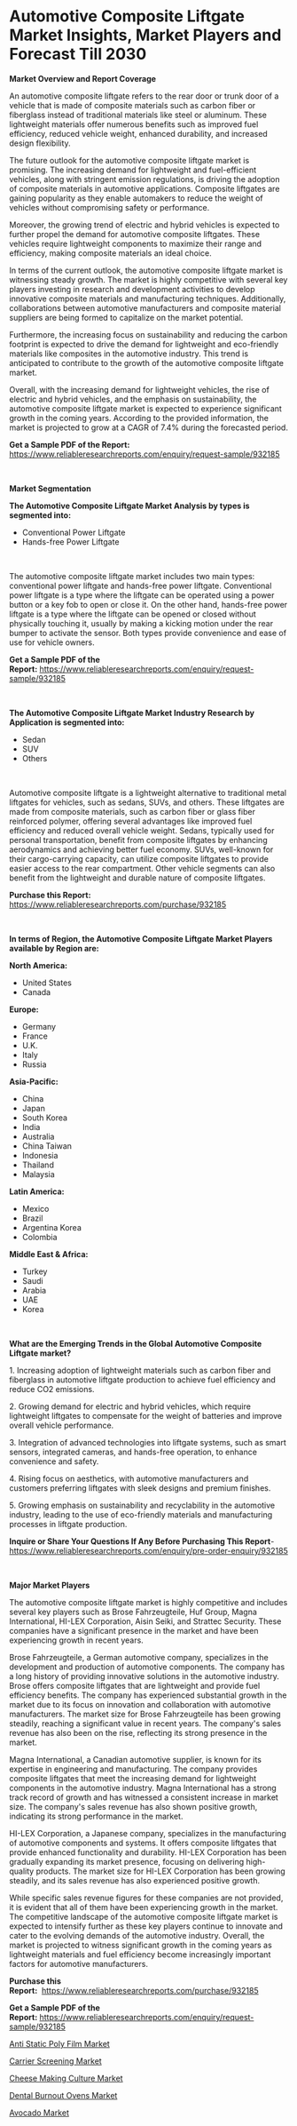 <p><h1>Automotive Composite Liftgate Market Insights, Market Players and Forecast Till 2030</h1></p><p><strong>Market Overview and Report Coverage</strong></p>
<p><p>An automotive composite liftgate refers to the rear door or trunk door of a vehicle that is made of composite materials such as carbon fiber or fiberglass instead of traditional materials like steel or aluminum. These lightweight materials offer numerous benefits such as improved fuel efficiency, reduced vehicle weight, enhanced durability, and increased design flexibility.</p><p>The future outlook for the automotive composite liftgate market is promising. The increasing demand for lightweight and fuel-efficient vehicles, along with stringent emission regulations, is driving the adoption of composite materials in automotive applications. Composite liftgates are gaining popularity as they enable automakers to reduce the weight of vehicles without compromising safety or performance.</p><p>Moreover, the growing trend of electric and hybrid vehicles is expected to further propel the demand for automotive composite liftgates. These vehicles require lightweight components to maximize their range and efficiency, making composite materials an ideal choice.</p><p>In terms of the current outlook, the automotive composite liftgate market is witnessing steady growth. The market is highly competitive with several key players investing in research and development activities to develop innovative composite materials and manufacturing techniques. Additionally, collaborations between automotive manufacturers and composite material suppliers are being formed to capitalize on the market potential.</p><p>Furthermore, the increasing focus on sustainability and reducing the carbon footprint is expected to drive the demand for lightweight and eco-friendly materials like composites in the automotive industry. This trend is anticipated to contribute to the growth of the automotive composite liftgate market.</p><p>Overall, with the increasing demand for lightweight vehicles, the rise of electric and hybrid vehicles, and the emphasis on sustainability, the automotive composite liftgate market is expected to experience significant growth in the coming years. According to the provided information, the market is projected to grow at a CAGR of 7.4% during the forecasted period.</p></p>
<p><strong>Get a Sample PDF of the Report:</strong> <a href="https://www.reliableresearchreports.com/enquiry/request-sample/932185">https://www.reliableresearchreports.com/enquiry/request-sample/932185</a></p>
<p>&nbsp;</p>
<p><strong>Market Segmentation</strong></p>
<p><strong>The Automotive Composite Liftgate Market Analysis by types is segmented into:</strong></p>
<p><ul><li>Conventional Power Liftgate</li><li>Hands-free Power Liftgate</li></ul></p>
<p>&nbsp;</p>
<p><p>The automotive composite liftgate market includes two main types: conventional power liftgate and hands-free power liftgate. Conventional power liftgate is a type where the liftgate can be operated using a power button or a key fob to open or close it. On the other hand, hands-free power liftgate is a type where the liftgate can be opened or closed without physically touching it, usually by making a kicking motion under the rear bumper to activate the sensor. Both types provide convenience and ease of use for vehicle owners.</p></p>
<p><strong>Get a Sample PDF of the Report:</strong>&nbsp;<a href="https://www.reliableresearchreports.com/enquiry/request-sample/932185">https://www.reliableresearchreports.com/enquiry/request-sample/932185</a></p>
<p>&nbsp;</p>
<p><strong>The Automotive Composite Liftgate Market Industry Research by Application is segmented into:</strong></p>
<p><ul><li>Sedan</li><li>SUV</li><li>Others</li></ul></p>
<p>&nbsp;</p>
<p><p>Automotive composite liftgate is a lightweight alternative to traditional metal liftgates for vehicles, such as sedans, SUVs, and others. These liftgates are made from composite materials, such as carbon fiber or glass fiber reinforced polymer, offering several advantages like improved fuel efficiency and reduced overall vehicle weight. Sedans, typically used for personal transportation, benefit from composite liftgates by enhancing aerodynamics and achieving better fuel economy. SUVs, well-known for their cargo-carrying capacity, can utilize composite liftgates to provide easier access to the rear compartment. Other vehicle segments can also benefit from the lightweight and durable nature of composite liftgates.</p></p>
<p><strong>Purchase this Report:</strong>&nbsp; <a href="https://www.reliableresearchreports.com/purchase/932185">https://www.reliableresearchreports.com/purchase/932185</a></p>
<p>&nbsp;</p>
<p><strong>In terms of Region, the Automotive Composite Liftgate Market Players available by Region are:</strong></p>
<p>
    <p> <strong> North America: </strong>
        <ul>
            <li>United States</li>
            <li>Canada</li>
        </ul>
        </p> 
    <p> <strong> Europe: </strong>
        <ul>
            <li>Germany</li>
            <li>France</li>
            <li>U.K.</li>
            <li>Italy</li>
            <li>Russia</li>
        </ul>
        </p> 
    <p> <strong> Asia-Pacific: </strong>
        <ul>
            <li>China</li>
            <li>Japan</li>
            <li>South Korea</li>
            <li>India</li>
            <li>Australia</li>
            <li>China Taiwan</li>
            <li>Indonesia</li>
            <li>Thailand</li>
            <li>Malaysia</li>
        </ul>
        </p> 
    <p> <strong> Latin America: </strong>
        <ul>
            <li>Mexico</li>
            <li>Brazil</li>
            <li>Argentina Korea</li>
            <li>Colombia</li>
        </ul>
        </p> 
    <p> <strong> Middle East & Africa: </strong>
        <ul>
            <li>Turkey</li>
            <li>Saudi</li>
            <li>Arabia</li>
            <li>UAE</li>
            <li>Korea</li>
        </ul>
    </p>
    </p>
<p>&nbsp;</p>
<p><strong>What are the Emerging Trends in the Global Automotive Composite Liftgate market?</strong></p>
<p><p>1. Increasing adoption of lightweight materials such as carbon fiber and fiberglass in automotive liftgate production to achieve fuel efficiency and reduce CO2 emissions.</p><p>2. Growing demand for electric and hybrid vehicles, which require lightweight liftgates to compensate for the weight of batteries and improve overall vehicle performance.</p><p>3. Integration of advanced technologies into liftgate systems, such as smart sensors, integrated cameras, and hands-free operation, to enhance convenience and safety.</p><p>4. Rising focus on aesthetics, with automotive manufacturers and customers preferring liftgates with sleek designs and premium finishes.</p><p>5. Growing emphasis on sustainability and recyclability in the automotive industry, leading to the use of eco-friendly materials and manufacturing processes in liftgate production.</p></p>
<p><strong>Inquire or Share Your Questions If Any Before Purchasing This Report</strong>- <a href="https://www.reliableresearchreports.com/enquiry/pre-order-enquiry/932185">https://www.reliableresearchreports.com/enquiry/pre-order-enquiry/932185</a></p>
<p>&nbsp;</p>
<p><strong>Major Market Players</strong></p>
<p><p>The automotive composite liftgate market is highly competitive and includes several key players such as Brose Fahrzeugteile, Huf Group, Magna International, HI-LEX Corporation, Aisin Seiki, and Strattec Security. These companies have a significant presence in the market and have been experiencing growth in recent years.</p><p>Brose Fahrzeugteile, a German automotive company, specializes in the development and production of automotive components. The company has a long history of providing innovative solutions in the automotive industry. Brose offers composite liftgates that are lightweight and provide fuel efficiency benefits. The company has experienced substantial growth in the market due to its focus on innovation and collaboration with automotive manufacturers. The market size for Brose Fahrzeugteile has been growing steadily, reaching a significant value in recent years. The company's sales revenue has also been on the rise, reflecting its strong presence in the market.</p><p>Magna International, a Canadian automotive supplier, is known for its expertise in engineering and manufacturing. The company provides composite liftgates that meet the increasing demand for lightweight components in the automotive industry. Magna International has a strong track record of growth and has witnessed a consistent increase in market size. The company's sales revenue has also shown positive growth, indicating its strong performance in the market.</p><p>HI-LEX Corporation, a Japanese company, specializes in the manufacturing of automotive components and systems. It offers composite liftgates that provide enhanced functionality and durability. HI-LEX Corporation has been gradually expanding its market presence, focusing on delivering high-quality products. The market size for HI-LEX Corporation has been growing steadily, and its sales revenue has also experienced positive growth.</p><p>While specific sales revenue figures for these companies are not provided, it is evident that all of them have been experiencing growth in the market. The competitive landscape of the automotive composite liftgate market is expected to intensify further as these key players continue to innovate and cater to the evolving demands of the automotive industry. Overall, the market is projected to witness significant growth in the coming years as lightweight materials and fuel efficiency become increasingly important factors for automotive manufacturers.</p></p>
<p><strong>Purchase this Report:</strong>&nbsp;&nbsp;<a href="https://www.reliableresearchreports.com/purchase/932185">https://www.reliableresearchreports.com/purchase/932185</a></p>
<p></p>
<p><strong>Get a Sample PDF of the Report:</strong>&nbsp;<a href="https://www.reliableresearchreports.com/enquiry/request-sample/932185">https://www.reliableresearchreports.com/enquiry/request-sample/932185</a></p>
<p><p><a href="https://medium.com/@avaalsop666/anti-static-poly-film-market-size-growth-forecast-2023-2030-3b2ef266c5d0">Anti Static Poly Film Market</a></p><p><a href="https://www.reportprime.com/carrier-screening-r7762">Carrier Screening Market</a></p><p><a href="https://medium.com/@twiladurgan/cheese-making-culture-market-size-growth-forecast-2023-2030-4555da853288">Cheese Making Culture Market</a></p><p><a href="https://issuu.com/reportprime-2/docs/dental-burnout-ovens-market-size-2030.pptx?fr=xKAE9_zU1NQ">Dental Burnout Ovens Market</a></p><p><a href="https://www.linkedin.com/pulse/avocado-market-size-2023-2030-global-industrial-analysis-gkqqe/">Avocado Market</a></p></p>